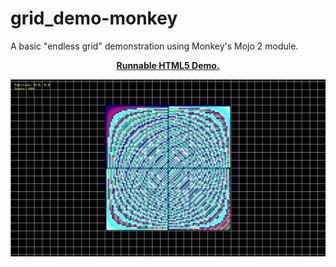 # grid_demo-monkey
A basic "endless grid" demonstration using Monkey's Mojo 2 module.

<p align="center">
  <a href="https://dl.dropboxusercontent.com/u/2015184/monkey/grid_demo.buildv85e/html5/MonkeyGame.html">
    <b>Runnable HTML5 Demo.</b>
  </a>
</p>

<p align="center">
  <a href="https://dl.dropboxusercontent.com/u/2015184/monkey/grid_demo.buildv85e/html5/MonkeyGame.html"><img src="/Preview.png"></a>
</p>
